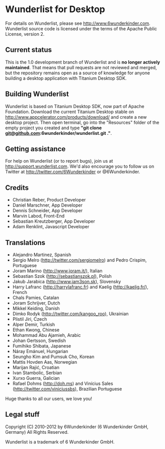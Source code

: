 # Wunderlist for Desktop

For details on Wunderlist, please see http://www.6wunderkinder.com. Wunderlist source code is licensed under the terms of the Apache Public License, version 2.

## Current status

This is the 1.0 development branch of Wunderlist and is __no longer actively maintained__. That means that pull requests are not reviewed and merged, but the repository remains open as a source of knowledge for anyone building a desktop application with Titanium Desktop SDK.

## Building Wunderlist

Wunderlist is based on Titanium Desktop SDK, now part of Apache Foundation. Download the current Titanium Desktop stable on http://www.appcelerator.com/products/download/ and create a new desktop project. Then open terminal, go into the "Resources" folder of the empty project you created and type __"git clone git@github.com:6wunderkinder/wunderlist.git ."__.

## Getting assistance

For help on Wunderlist (or to report bugs), join us at http://support.wunderlist.com. We'd also encourage you to follow us on Twitter at http://twitter.com/6Wunderkinder or @6Wunderkinder.

## Credits

- Christian Reber, Product Developer
- Daniel Marschner, App Developer
- Dennis Schneider, App Developer
- Marvin Labod, Front-End
- Sebastian Kreutzberger, App Developer
- Adam Renklint, Javascript Developer

## Translations

- Alejandro Martinez, Spanish
- Sergio Melro (http://twitter.com/sergiomelro) and Pedro Crispim, Portuguese
- Joram Marino (http://www.joram.it/), Italian
- Sebastian Szok (http://sebastianszok.pl), Polish
- Jakub Jarabica (http://www.jam3son.sk), Slovensky
- Harry Lafranc (http://harrylafranc.fr) and Kaelig (http://kaelig.fr/), French
- Chals Pamies, Catalan
- Joram Schrijver, Dutch
- Mikkel Keiding, Danish
- Dimko Rodyk (http://twitter.com/kangoo_roo), Ukrainian
- Plistil Jiri, Czech
- Alper Demir, Turkish
- Ethan Kwong, Chinese
- Mohammad Abu Ajamieh, Arabic
- Johan Gertsson, Swedish
- Fumihiko Shibata, Japanese
- Náray Emánuel, Hungarian
- Seungho Kim and Pumsuk Cho, Korean
- Mattis Hovden Aas, Norwegian
- Marijan Rajić, Croatian
- Ivan Stambolic, Serbian
- Xurxo Guerra, Galician
- Rafael Dohms (http://doh.ms) and Vinícius Sales (http://twitter.com/viniciussbs), Brazilian Portuguese

Huge thanks to all our users, we love you!

## Legal stuff

Copyright (C) 2010-2012 by 6Wunderkinder (6 Wunderkinder GmbH, Germany) All Rights Reserved.

Wunderlist is a trademark of 6 Wunderkinder GmbH.